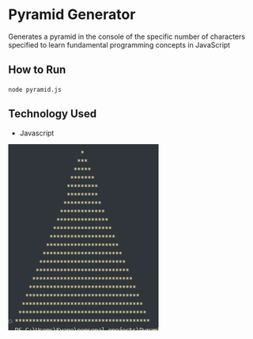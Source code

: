 # Pyramid Generator
Generates a pyramid in the console of the specific number of characters specified to learn fundamental programming concepts in JavaScript

## How to Run
`node pyramid.js`

## Technology Used
- Javascript

![alt text](image.png)
